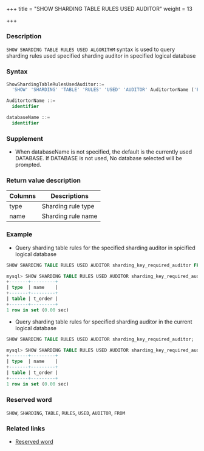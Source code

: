 +++
title = "SHOW SHARDING TABLE RULES USED AUDITOR"
weight = 13

+++

### Description

`SHOW SHARDING TABLE RULES USED ALGORITHM` syntax is used to query sharding rules used specified sharding auditor in specified logical database

### Syntax

```sql
ShowShardingTableRulesUsedAuditor::=
  'SHOW' 'SHARDING' 'TABLE' 'RULES' 'USED' 'AUDITOR' AuditortorName ('FROM' databaseName)?

AuditortorName ::=
  identifier

databaseName ::=
  identifier
```

### Supplement

- When databaseName is not specified, the default is the currently used DATABASE. If DATABASE is not used, No database selected will be prompted.

### Return value description

| Columns     | Descriptions       |
| ------------| -------------------|
| type        | Sharding rule type |
| name        | Sharding rule name |

### Example

- Query sharding table rules for the specified sharding auditor in spicified logical database

```sql
SHOW SHARDING TABLE RULES USED AUDITOR sharding_key_required_auditor FROM sharding_db;
```

```sql
mysql> SHOW SHARDING TABLE RULES USED AUDITOR sharding_key_required_auditor FROM sharding_db;
+-------+---------+
| type  | name    |
+-------+---------+
| table | t_order |
+-------+---------+
1 row in set (0.00 sec)
```

- Query sharding table rules for specified sharding auditor in the current logical database

```sql
SHOW SHARDING TABLE RULES USED AUDITOR sharding_key_required_auditor;
```

```sql
mysql> SHOW SHARDING TABLE RULES USED AUDITOR sharding_key_required_auditor;
+-------+---------+
| type  | name    |
+-------+---------+
| table | t_order |
+-------+---------+
1 row in set (0.00 sec)
```

### Reserved word

`SHOW`, `SHARDING`, `TABLE`, `RULES`, `USED`, `AUDITOR`, `FROM`

### Related links

- [Reserved word](/en/reference/distsql/syntax/reserved-word/)
